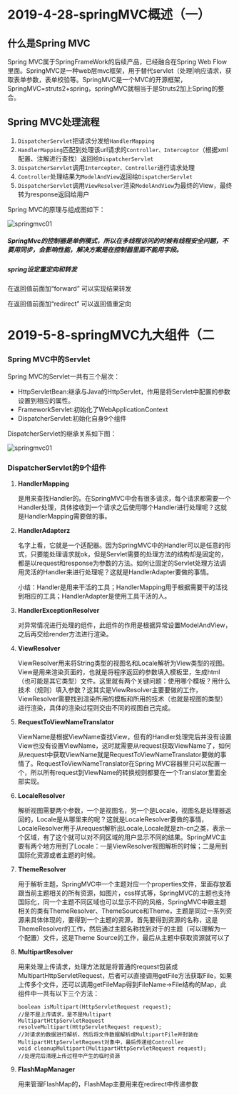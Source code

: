 # 2019-4-28-springMVC概述（一）

## 什么是Spring MVC

Spring MVC属于SpringFrameWork的后续产品，已经融合在Spring Web Flow里面。SpringMVC是一种web层mvc框架，用于替代servlet（处理|响应请求，获取表单参数，表单校验等。SpringMVC是一个MVC的开源框架，SpringMVC=struts2+spring，springMVC就相当于是Struts2加上Spring的整合。

## Spring MVC处理流程

1. `DispatcherServlet`把请求分发给`HandlerMapping`
2. `HandlerMapping`匹配到处理该url请求的`Controller、Interceptor`（根据xml配置、注解进行查找）返回给`DispatcherServlet`
3. `DispatcherServlet`调用`Interceptor、Controller`进行请求处理
4. `Controller`处理结果为`ModelAndView`返回给`DispatcherServlet`
5. `DispatcherServlet`调用`ViewResolver`渲染`ModelAndView`为最终的View，最终转为response返回给用户

Spring MVC的原理与组成图如下：

![springmvc01](https://github.com/aaaxma/JavaNote/blob/master/images/springmvc01.jpg)



##### SpringMvc的控制器是单例模式，所以在多线程访问的时候有线程安全问题，不要用同步，会影响性能，解决方案是在控制器里面不能用字段。



##### spring设定重定向和转发

在返回值前面加“forward” 可以实现结果转发

在返回值前面加“redirect” 可以返回值重定向



# 2019-5-8-springMVC九大组件（二

### Spring MVC中的Servlet

Spring MVC的Servlet一共有三个层次：

- HttpServletBean:继承与Java的HttpServlet，作用是将Servlet中配置的参数设置到相应的属性。
- FrameworkServlet:初始化了WebApplicationContext
- DispatcherServlet:初始化自身9个组件

DispatcherServlet的继承关系如下图：

![springmvc01](https://github.com/aaaxma/JavaNote/blob/master/images/springmvc02.jpg)

### DispatcherServlet的9个组件

1. **HandlerMapping**

   是用来查找Handler的。在SpringMVC中会有很多请求，每个请求都需要一个Handler处理，具体接收到一个请求之后使用哪个Handler进行处理呢？这就是HandlerMapping需要做的事。

2. **HandlerAdapterz**

   名字上看，它就是一个适配器。因为SpringMVC中的Handler可以是任意的形式，只要能处理请求就ok，但是Servlet需要的处理方法的结构却是固定的，都是以request和response为参数的方法。如何让固定的Servlet处理方法调用灵活的Handler来进行处理呢？这就是HandlerAdapter要做的事情。

   小结：Handler是用来干活的工具；HandlerMapping用于根据需要干的活找到相应的工具；HandlerAdapter是使用工具干活的人。

3. **HandlerExceptionResolver**

   对异常情况进行处理的组件，此组件的作用是根据异常设置ModelAndView，之后再交给render方法进行渲染。

4. **ViewResolver**

   ViewResolver用来将String类型的视图名和Locale解析为View类型的视图。View是用来渲染页面的，也就是将程序返回的参数填入模板里，生成html（也可能是其它类型）文件。这里就有两个关键问题：使用哪个模板？用什么技术（规则）填入参数？这其实是ViewResolver主要要做的工作，ViewResolver需要找到渲染所用的模板和所用的技术（也就是视图的类型）进行渲染，具体的渲染过程则交由不同的视图自己完成。

5. **RequestToViewNameTranslator**

   ViewName是根据ViewName查找View，但有的Handler处理完后并没有设置View也没有设置ViewName，这时就需要从request获取ViewName了，如何从request中获取ViewName就是RequestToViewNameTranslator要做的事情了。RequestToViewNameTranslator在Spring MVC容器里只可以配置一个，所以所有request到ViewName的转换规则都要在一个Translator里面全部实现。

6. **LocaleResolver**

   解析视图需要两个参数，一个是视图名，另一个是Locale，视图名是处理器返回的，Locale是从哪里来的呢？这就是LocaleResolver要做的事情，LocaleResolver用于从request解析出Locale,Locale就是zh-cn之类，表示一个区域，有了这个就可以对不同区域的用户显示不同的结果。SpringMVC主要有两个地方用到了Locale：一是ViewResolver视图解析的时候；二是用到国际化资源或者主题的时候。

7. **ThemeResolver**

   用于解析主题，SpringMVC中一个主题对应一个properties文件，里面存放着跟当前主题相关的所有资源，如图片，css样式等，SpringMVC的主题也支持国际化，同一个主题不同区域也可以显示不同的风格，SpringMVC中跟主题相关的类有ThemeResolver、ThemeSource和Theme，主题是同过一系列资源来具体体现的，要得到一个主题的资源，首先要得到资源的名称，这是ThemeResolver的工作，然后通过主题名称找到对于的主题（可以理解为一个配置）文件，这是Theme Source的工作，最后从主题中获取资源就可以了

8. **MultipartResolver**

   用来处理上传请求，处理方法就是将普通的request包装成MultipartHttpServletRequest，后者可以直接调用getFile方法获取File，如果上传多个文件，还可以调用getFileMap得到FileName->File结构的Map，此组件中一共有以下三个方法：

   ```
   boolean isMultipart(HttpServletRequest request);
   //是不是上传请求，是不是Multipart
   MultipartHttpServletRequest 
   resolveMultipart(HttpServletRequest request);
   //对请求的数据进行解析，然后将文件数据解析成MultipartFile并封装在MultipartHttpServletRequest对象中，最后传递给Controller
   void cleanupMultipart(MultipartHttpServletRequest request);
   //处理完后清理上传过程中产生的临时资源
   ```

9. **FlashMapManager**

   用来管理FlashMap的，FlashMap主要用来在redirect中传递参数